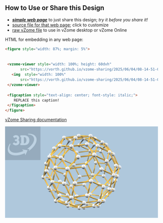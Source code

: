 
## How to Use or Share this Design

 - [***simple web page***](<https://vorth.github.io/vzome-sharing/2025/06/04/08-14-51-04-Scott-ennea/>) to just share this design; *try it before you share it!*
 - [source file for that web page](<https://github.com/vorth/vzome-sharing/edit/main/2025/06/04/08-14-51-04-Scott-ennea/index.md>); click to customize
 - [raw vZome file](<https://raw.githubusercontent.com/vorth/vzome-sharing/main/2025/06/04/08-14-51-04-Scott-ennea/04-Scott-ennea.vZome>) to use in vZome desktop or vZome Online
 
 HTML for embedding in any web page:
 ```html
<figure style="width: 87%; margin: 5%">
  
  
  <vzome-viewer style="width: 100%; height: 60dvh" 
        src="https://vorth.github.io/vzome-sharing/2025/06/04/08-14-51-04-Scott-ennea/04-Scott-ennea.vZome" >
    <img  style="width: 100%"
        src="https://vorth.github.io/vzome-sharing/2025/06/04/08-14-51-04-Scott-ennea/04-Scott-ennea.png" >
  </vzome-viewer>

  <figcaption style="text-align: center; font-style: italic;">
     REPLACE this caption!
  </figcaption>
</figure>

 ```

[vZome Sharing documentation](https://vzome.github.io/vzome/sharing.html#how-it-works)

![Image](<04-Scott-ennea.png>)

